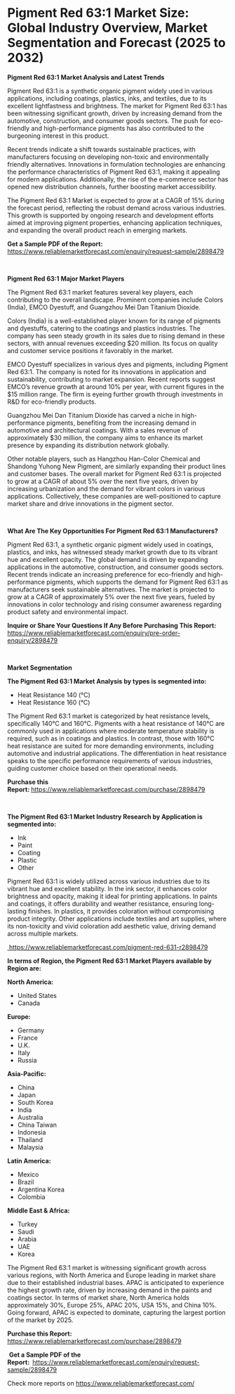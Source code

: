 <p><h1>Pigment Red 63:1 Market Size: Global Industry Overview, Market Segmentation and Forecast (2025 to 2032)</h1></p><p><strong>Pigment Red 63:1 Market Analysis and Latest Trends</strong></p>
<p><p>Pigment Red 63:1 is a synthetic organic pigment widely used in various applications, including coatings, plastics, inks, and textiles, due to its excellent lightfastness and brightness. The market for Pigment Red 63:1 has been witnessing significant growth, driven by increasing demand from the automotive, construction, and consumer goods sectors. The push for eco-friendly and high-performance pigments has also contributed to the burgeoning interest in this product.</p><p>Recent trends indicate a shift towards sustainable practices, with manufacturers focusing on developing non-toxic and environmentally friendly alternatives. Innovations in formulation technologies are enhancing the performance characteristics of Pigment Red 63:1, making it appealing for modern applications. Additionally, the rise of the e-commerce sector has opened new distribution channels, further boosting market accessibility.</p><p>The Pigment Red 63:1 Market is expected to grow at a CAGR of 15% during the forecast period, reflecting the robust demand across various industries. This growth is supported by ongoing research and development efforts aimed at improving pigment properties, enhancing application techniques, and expanding the overall product reach in emerging markets.</p></p>
<p><strong>Get a Sample PDF of the Report:&nbsp;</strong> <a href="https://www.reliablemarketforecast.com/enquiry/request-sample/2898479?utm_campaign=2320&utm_medium=2&utm_source=Github&utm_content=ia&utm_term=15032025&utm_id=pigment-red-631">https://www.reliablemarketforecast.com/enquiry/request-sample/2898479</a></p>
<p>&nbsp;</p>
<p><strong>Pigment Red 63:1 Major Market Players</strong></p>
<p><p>The Pigment Red 63:1 market features several key players, each contributing to the overall landscape. Prominent companies include Colors (India), EMCO Dyestuff, and Guangzhou Mei Dan Titanium Dioxide. </p><p>Colors (India) is a well-established player known for its range of pigments and dyestuffs, catering to the coatings and plastics industries. The company has seen steady growth in its sales due to rising demand in these sectors, with annual revenues exceeding $20 million. Its focus on quality and customer service positions it favorably in the market.</p><p>EMCO Dyestuff specializes in various dyes and pigments, including Pigment Red 63:1. The company is noted for its innovations in application and sustainability, contributing to market expansion. Recent reports suggest EMCO’s revenue growth at around 10% per year, with current figures in the $15 million range. The firm is eyeing further growth through investments in R&D for eco-friendly products.</p><p>Guangzhou Mei Dan Titanium Dioxide has carved a niche in high-performance pigments, benefiting from the increasing demand in automotive and architectural coatings. With a sales revenue of approximately $30 million, the company aims to enhance its market presence by expanding its distribution network globally.</p><p>Other notable players, such as Hangzhou Han-Color Chemical and Shandong Yuhong New Pigment, are similarly expanding their product lines and customer bases. The overall market for Pigment Red 63:1 is projected to grow at a CAGR of about 5% over the next five years, driven by increasing urbanization and the demand for vibrant colors in various applications. Collectively, these companies are well-positioned to capture market share and drive innovations in the pigment sector.</p></p>
<p>&nbsp;</p>
<p><strong>What Are The Key Opportunities For Pigment Red 63:1 Manufacturers?</strong></p>
<p><p>Pigment Red 63:1, a synthetic organic pigment widely used in coatings, plastics, and inks, has witnessed steady market growth due to its vibrant hue and excellent opacity. The global demand is driven by expanding applications in the automotive, construction, and consumer goods sectors. Recent trends indicate an increasing preference for eco-friendly and high-performance pigments, which supports the demand for Pigment Red 63:1 as manufacturers seek sustainable alternatives. The market is projected to grow at a CAGR of approximately 5% over the next five years, fueled by innovations in color technology and rising consumer awareness regarding product safety and environmental impact.</p></p>
<p><strong>Inquire or Share Your Questions If Any Before Purchasing This Report:</strong> <a href="https://www.reliablemarketforecast.com/enquiry/pre-order-enquiry/2898479?utm_campaign=2320&utm_medium=2&utm_source=Github&utm_content=ia&utm_term=15032025&utm_id=pigment-red-631">https://www.reliablemarketforecast.com/enquiry/pre-order-enquiry/2898479</a></p>
<p>&nbsp;</p>
<p><strong>Market Segmentation</strong></p>
<p><strong>The Pigment Red 63:1 Market Analysis by types is segmented into:</strong></p>
<p><ul><li>Heat Resistance 140 (°C)</li><li>Heat Resistance 160 (°C)</li></ul></p>
<p><p>The Pigment Red 63:1 market is categorized by heat resistance levels, specifically 140°C and 160°C. Pigments with a heat resistance of 140°C are commonly used in applications where moderate temperature stability is required, such as in coatings and plastics. In contrast, those with 160°C heat resistance are suited for more demanding environments, including automotive and industrial applications. The differentiation in heat resistance speaks to the specific performance requirements of various industries, guiding customer choice based on their operational needs.</p></p>
<p><strong>Purchase this Report:&nbsp;</strong><a href="https://www.reliablemarketforecast.com/purchase/2898479?utm_campaign=2320&utm_medium=2&utm_source=Github&utm_content=ia&utm_term=15032025&utm_id=pigment-red-631">https://www.reliablemarketforecast.com/purchase/2898479</a></p>
<p>&nbsp;</p>
<p><strong>The Pigment Red 63:1 Market Industry Research by Application is segmented into:</strong></p>
<p><ul><li>Ink</li><li>Paint</li><li>Coating</li><li>Plastic</li><li>Other</li></ul></p>
<p><p>Pigment Red 63:1 is widely utilized across various industries due to its vibrant hue and excellent stability. In the ink sector, it enhances color brightness and opacity, making it ideal for printing applications. In paints and coatings, it offers durability and weather resistance, ensuring long-lasting finishes. In plastics, it provides coloration without compromising product integrity. Other applications include textiles and art supplies, where its non-toxicity and vivid coloration add aesthetic value, driving demand across multiple markets.</p></p>
<p><a href="https://www.reliablemarketforecast.com/pigment-red-631-r2898479?utm_campaign=2320&utm_medium=2&utm_source=Github&utm_content=ia&utm_term=15032025&utm_id=pigment-red-631">&nbsp;https://www.reliablemarketforecast.com/pigment-red-631-r2898479</a></p>
<p><strong>In terms of Region, the Pigment Red 63:1 Market Players available by Region are:</strong></p>
<p>
    <p> <strong> North America: </strong>
        <ul>
            <li>United States</li>
            <li>Canada</li>
        </ul>
        </p> 
    <p> <strong> Europe: </strong>
        <ul>
            <li>Germany</li>
            <li>France</li>
            <li>U.K.</li>
            <li>Italy</li>
            <li>Russia</li>
        </ul>
        </p> 
    <p> <strong> Asia-Pacific: </strong>
        <ul>
            <li>China</li>
            <li>Japan</li>
            <li>South Korea</li>
            <li>India</li>
            <li>Australia</li>
            <li>China Taiwan</li>
            <li>Indonesia</li>
            <li>Thailand</li>
            <li>Malaysia</li>
        </ul>
        </p> 
    <p> <strong> Latin America: </strong>
        <ul>
            <li>Mexico</li>
            <li>Brazil</li>
            <li>Argentina Korea</li>
            <li>Colombia</li>
        </ul>
        </p> 
    <p> <strong> Middle East & Africa: </strong>
        <ul>
            <li>Turkey</li>
            <li>Saudi</li>
            <li>Arabia</li>
            <li>UAE</li>
            <li>Korea</li>
        </ul>
    </p>
    </p>
<p><p>The Pigment Red 63:1 market is witnessing significant growth across various regions, with North America and Europe leading in market share due to their established industrial bases. APAC is anticipated to experience the highest growth rate, driven by increasing demand in the paints and coatings sector. In terms of market share, North America holds approximately 30%, Europe 25%, APAC 20%, USA 15%, and China 10%. Going forward, APAC is expected to dominate, capturing the largest portion of the market by 2025.</p></p>
<p><strong>Purchase this Report: </strong><a href="https://www.reliablemarketforecast.com/purchase/2898479?utm_campaign=2320&utm_medium=2&utm_source=Github&utm_content=ia&utm_term=15032025&utm_id=pigment-red-631">https://www.reliablemarketforecast.com/purchase/2898479</a></p>
<p>&nbsp;<strong>Get a Sample PDF of the Report:&nbsp;&nbsp;</strong><a href="https://www.reliablemarketforecast.com/enquiry/request-sample/2898479?utm_campaign=2320&utm_medium=2&utm_source=Github&utm_content=ia&utm_term=15032025&utm_id=pigment-red-631">https://www.reliablemarketforecast.com/enquiry/request-sample/2898479</a></p>
<p><strong></strong></p>
<p>Check more reports on <a href="https://www.reliablemarketforecast.com/?utm_campaign=2320&utm_medium=2&utm_source=Github&utm_content=ia&utm_term=15032025&utm_id=pigment-red-631">https://www.reliablemarketforecast.com/</a></p>